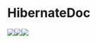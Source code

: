 # HibernateDoc

<img src="https://img.shields.io/github/license/sivanWu0222/HibernateDoc.svg"></img><img src="https://img.shields.io/badge/HibernateDoc-Progress-green.svg"></img><img src="https://img.shields.io/travis/USER/REPO.svg"></img>
